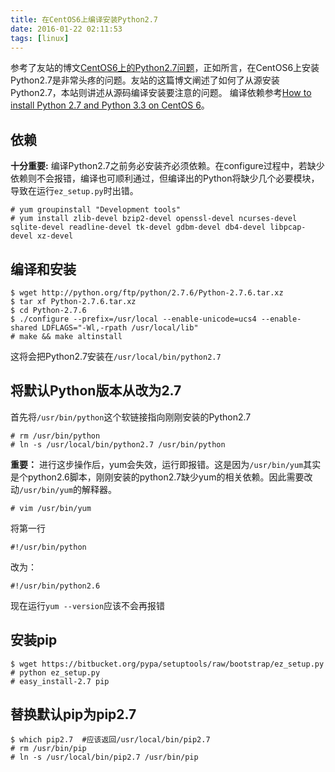 ```yaml
---
title: 在CentOS6上编译安装Python2.7
date: 2016-01-22 02:11:53
tags: [linux]
---
```


参考了友站的博文[CentOS6上的Python2.7问题](https://www.starduster.me/2016/01/04/py27-on-centos6/)，正如所言，在CentOS6上安装Python2.7是非常头疼的问题。友站的这篇博文阐述了如何了从源安装Python2.7，本站则讲述从源码编译安装要注意的问题。
编译依赖参考[How to install Python 2.7 and Python 3.3 on CentOS 6](http://toomuchdata.com/2014/02/16/how-to-install-python-on-centos/)。

依赖
---
**十分重要:** 编译Python2.7之前务必安装齐必须依赖。在configure过程中，若缺少依赖则不会报错，编译也可顺利通过，但编译出的Python将缺少几个必要模块，导致在运行`ez_setup.py`时出错。

``` shell
# yum groupinstall "Development tools"
# yum install zlib-devel bzip2-devel openssl-devel ncurses-devel sqlite-devel readline-devel tk-devel gdbm-devel db4-devel libpcap-devel xz-devel
```

编译和安装
--------
``` shell
$ wget http://python.org/ftp/python/2.7.6/Python-2.7.6.tar.xz
$ tar xf Python-2.7.6.tar.xz
$ cd Python-2.7.6
$ ./configure --prefix=/usr/local --enable-unicode=ucs4 --enable-shared LDFLAGS="-Wl,-rpath /usr/local/lib"
# make && make altinstall
```
这将会把Python2.7安装在`/usr/local/bin/python2.7`

将默认Python版本从改为2.7
----------------------------------
首先将`/usr/bin/python`这个软链接指向刚刚安装的Python2.7
```shell
# rm /usr/bin/python
# ln -s /usr/local/bin/python2.7 /usr/bin/python
```
**重要：** 进行这步操作后，yum会失效，运行即报错。这是因为`/usr/bin/yum`其实是个python2.6脚本，刚刚安装的python2.7缺少yum的相关依赖。因此需要改动`/usr/bin/yum`的解释器。
```shell
# vim /usr/bin/yum
```
将第一行
```
#!/usr/bin/python
```
改为：
```
#!/usr/bin/python2.6
```
现在运行`yum --version`应该不会再报错

安装pip
------
```shell
$ wget https://bitbucket.org/pypa/setuptools/raw/bootstrap/ez_setup.py
# python ez_setup.py
# easy_install-2.7 pip
```

替换默认pip为pip2.7
-----------------
```
$ which pip2.7  #应该返回/usr/local/bin/pip2.7
# rm /usr/bin/pip
# ln -s /usr/local/bin/pip2.7 /usr/bin/pip
```
